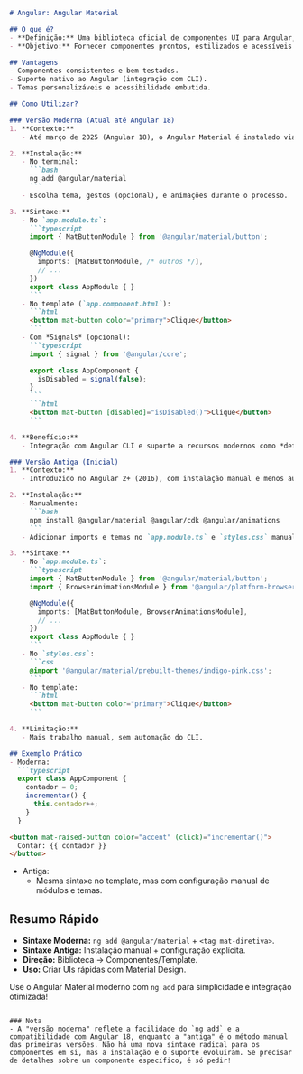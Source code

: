 

```markdown
# Angular: Angular Material

## O que é?
- **Definição:** Uma biblioteca oficial de componentes UI para Angular, baseada no Material Design do Google.
- **Objetivo:** Fornecer componentes prontos, estilizados e acessíveis para acelerar o desenvolvimento de interfaces.

## Vantagens
- Componentes consistentes e bem testados.
- Suporte nativo ao Angular (integração com CLI).
- Temas personalizáveis e acessibilidade embutida.

## Como Utilizar?

### Versão Moderna (Atual até Angular 18)
1. **Contexto:**
   - Até março de 2025 (Angular 18), o Angular Material é instalado via `ng add` e suporta integração com *Signals* para estado reativo, além de melhorias em performance e tree-shaking.

2. **Instalação:**
   - No terminal:
     ```bash
     ng add @angular/material
     ```
   - Escolha tema, gestos (opcional), e animações durante o processo.

3. **Sintaxe:**
   - No `app.module.ts`:
     ```typescript
     import { MatButtonModule } from '@angular/material/button';

     @NgModule({
       imports: [MatButtonModule, /* outros */],
       // ...
     })
     export class AppModule { }
     ```
   - No template (`app.component.html`):
     ```html
     <button mat-button color="primary">Clique</button>
     ```
   - Com *Signals* (opcional):
     ```typescript
     import { signal } from '@angular/core';

     export class AppComponent {
       isDisabled = signal(false);
     }
     ```
     ```html
     <button mat-button [disabled]="isDisabled()">Clique</button>
     ```

4. **Benefício:**
   - Integração com Angular CLI e suporte a recursos modernos como *deferrable views* e *Signals*.

### Versão Antiga (Inicial)
1. **Contexto:**
   - Introduzido no Angular 2+ (2016), com instalação manual e menos automação.

2. **Instalação:**
   - Manualmente:
     ```bash
     npm install @angular/material @angular/cdk @angular/animations
     ```
   - Adicionar imports e temas no `app.module.ts` e `styles.css` manualmente.

3. **Sintaxe:**
   - No `app.module.ts`:
     ```typescript
     import { MatButtonModule } from '@angular/material/button';
     import { BrowserAnimationsModule } from '@angular/platform-browser/animations';

     @NgModule({
       imports: [MatButtonModule, BrowserAnimationsModule],
       // ...
     })
     export class AppModule { }
     ```
   - No `styles.css`:
     ```css
     @import '@angular/material/prebuilt-themes/indigo-pink.css';
     ```
   - No template:
     ```html
     <button mat-button color="primary">Clique</button>
     ```

4. **Limitação:**
   - Mais trabalho manual, sem automação do CLI.

## Exemplo Prático
- Moderna:
  ```typescript
  export class AppComponent {
    contador = 0;
    incrementar() {
      this.contador++;
    }
  }
  ```
  ```html
  <button mat-raised-button color="accent" (click)="incrementar()">
    Contar: {{ contador }}
  </button>
  ```

- Antiga:
  - Mesma sintaxe no template, mas com configuração manual de módulos e temas.

## Resumo Rápido
- **Sintaxe Moderna:** `ng add @angular/material` + `<tag mat-diretiva>`.
- **Sintaxe Antiga:** Instalação manual + configuração explícita.
- **Direção:** Biblioteca → Componentes/Template.
- **Uso:** Criar UIs rápidas com Material Design.

Use o Angular Material moderno com `ng add` para simplicidade e integração otimizada!
``` 

### Nota
- A "versão moderna" reflete a facilidade do `ng add` e a compatibilidade com Angular 18, enquanto a "antiga" é o método manual das primeiras versões. Não há uma nova sintaxe radical para os componentes em si, mas a instalação e o suporte evoluíram. Se precisar de detalhes sobre um componente específico, é só pedir!